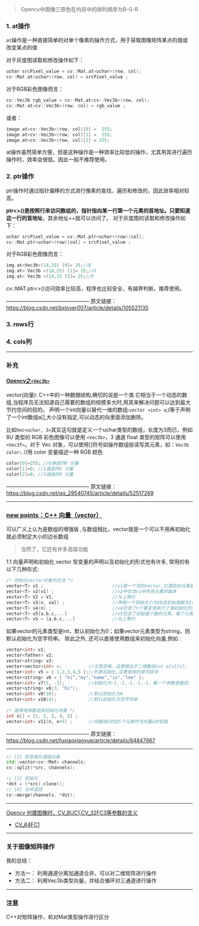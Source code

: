 >Opencv中图像三原色在内存中的排列顺序为B-G-R
### 1. at操作
`at`操作是一种直接简单的对单个像素的操作方式，用于获取图像矩阵某点的值或改变某点的值

对于灰度图读取和修改操作如下：
```cpp
uchar srcPixel_value = cv::Mat.at<uchar>(row, col);
cv::Mat.at<uchar>(row, col) = srcPixel_value ; 
```

对于RGB彩色图像而言：
```cpp
cv::Vec3b rgb_value = cv::Mat.at<cv::Vec3b>(row, col);
cv::Mat.at<cv::Vec3b>(row, col) = rgb_value ;
```
或者：
```cpp
image.at<cv::Vec3b>(row, col)[0] =  255;
image.at<cv::Vec3b>(row, col)[1] =  255;
image.at<cv::Vec3b>(row, col)[2] = 255;
```
at操作虽然简单方便，但是这种操作是一种效率比较低的操作，尤其用其进行遍历操作时，效率会很低。因此一般不推荐使用。

### 2. ptr操作
ptr操作时通过指针偏移的方式进行像素的查找、遍历和修改的，因此效率相对较高。

**ptr<>()是按照行来访问数组的，指针指向某一行第一个元素的首地址。只要知道这一行的首地址**，其余地址++就可以访问了。
对于灰度图的读取和修改操作如下：
```cpp
uchar srcPixel_value = cv::Mat.ptr<uchar>(row)[col];
cv::Mat.ptr<uchar>(row)[col] = srcPixel_value ; 
```
对于RGB彩色图像而言：
```cpp
img.at<Vec3b>(14,25) [0]= 25;//B  
img.at< Vec3b >(14,25) [1]= 25;//G  
img.at< Vec3b >(14,25 [2]= 25;//R  
```
cv::MAT.ptr<>()访问效率比较高，程序也比较安全，有越界判断。推荐使用。

————————————————
原文链接：https://blog.csdn.net/bxlover007/article/details/105521135

### 3. rows行



### 4. cols列

---
### 补充
#### [Opencv之`<Vec3b>`](http://t.csdn.cn/6pqnT)
vector(向量): C++中的一种数据结构,确切的说是一个类.它相当于一个动态的数组,当程序员无法知道自己需要的数组的规模多大时,用其来解决问题可以达到最大节约空间的目的。
声明一个int向量以替代一维的数组:`vector <int> a`;(等于声明了一个int数组a[],大小没有指定,可以动态的向里面添加删除。

比如`Vec<uchar, 3>`其实这句就是定义一个uchar类型的数组，长度为3而已，例如 8U 类型的 RGB 彩色图像可以使用 `<Vec3b>`，3 通道 float 类型的矩阵可以使用`<Vec3f>`。对于 Vec 对象，可以使用[]符号如操作数组般读写其元素，如：`Vec3b color;` //用 color 变量描述一种 RGB 颜色
```cpp
color[0]=255; //0通道的B 分量
color[1]=0; //1通道的G 分量
color[2]=0; //2通道的R 分量
```
————————————————
原文链接：https://blog.csdn.net/qq_29540745/article/details/52517269

---
### [new points：C++ 向量（vector）](http://t.csdn.cn/twcOZ)
可以广义上认为是数组的增强版 ,与数组相比，vector就是一个可以不用再初始化就必须制定大小的边长数组
>当然了，它还有许多高级功能
>
1.1 向量声明和初始化
vector 型变量的声明以及初始化的形式也有许多, 常用的有以下几种形式:
```cpp
/* 初始化vector对象的方法 */
vector<T> v1 ;                          //v1是一个空的vector,它潜在的元素是T类型的，执行默认初始化
vector<T> v2(v1) ;                      //v2中包含v1中所有元素的副本
vector<T> V2 = V1;                      //与上等价
vector<T> v3(n, val) ;                  //声明一个初始大小为10且初始值都为1的向量
vector<T> v4(n) ;                       //v4包含了n个重复地执行了值初始化的对象
vector<T> v5{a,b,c,...}                 //v5包含了初始值个数的元素，每个元素给赋予对应的初值
vector<T> v5 = {a,b,c,...}              //与上等价
```
如果vector的元素类型是int，默认初始化为0；如果vector元素类型为string，则默认初始化为空字符串。
除此之外, 还可以直接使用数组来初始化向量,例如 :
```cpp
vector<int> v1;               
vector<father> v2;
vector<string> v3;            
vector<vector<int> >;          //注意空格。这里相当于二维数组int a[n][n];
vector<int> v5 = { 1,2,3,4,5 };//列表初始化,注意使用的是花括号
vector<string> v6 = { "hi","my","name","is","lee" };
vector<int> v7(5, -1);         //初始化为-1,-1,-1,-1,-1。第一个参数是数目，第二个参数是要初始化的值
vector<string> v8(3, "hi");
vector<int> v9(10);            //默认初始化为0
vector<int> v10(4);            //默认初始化为空字符串
 
/* 直接使用数组来初始化向量 */
int n[] = {1, 2, 3, 4, 5} ;
vector<int> v11(n, n+5) ;      //将数组n的前5个元素作为向量a的初值
```

————————————————
原文链接：https://blog.csdn.net/fuxiaoxiaoyue/article/details/84847967

---
```cpp
// [2] 彩色图片通道分离  
std::vector<cv::Mat> channels;  
cv::split(*src, channels);

// [1] 初始化  
*dst = (*src).clone();  
// [4] 合并返回  
cv::merge(channels, *dst);
```

---
[Opencv 创建图像时，CV_8UC1,CV_32FC3等参数的含义](http://t.csdn.cn/e1ooZ)
* [CV_64FC1](http://t.csdn.cn/IGUl4)

---
### 关于图像矩阵操作
我的总结：
* 方法一：
利用通道分离加通道合并，可以对二维矩阵进行操作
* 方法二：
利用Vec3b类型向量，并结合循环对三通道进行操作
---
### 注意
C++对矩阵操作，和对Mat类型操作进行区分
